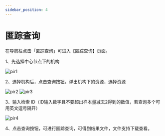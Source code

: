 ```yaml
---
sidebar_position: 4
---
```


# 匿踪查询
在导航栏点击「匿踪查询」可进入【匿踪查询】页面。

1、先选择中心节点下的机构

![pir1](/img/pir1.png) 

2、选择机构后，点击查询按钮，弹出机构下的资源，选择资源

![pir2](/img/pir2.png) 
![pir3](/img/pir3.png) 

3、输入检索 ID（ID输入数字且不要超出样本量减去2得到的数值，若查询多个可用英文逗号隔开）

![pir4](/img/pir4.png) 


4、点击查询按钮，可进行匿踪查询，可得到结果文件，文件支持下载查看。